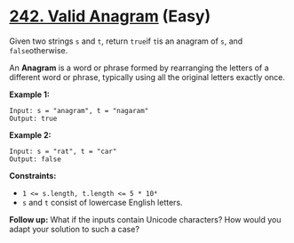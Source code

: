 # [242. Valid Anagram][link] (Easy)

[link]: https://leetcode.com/problems/valid-anagram/

Given two strings `s` and `t`, return `true`if `t`is an anagram of `s`, and `false`otherwise.

An **Anagram** is a word or phrase formed by rearranging the letters of a different word or phrase,
typically using all the original letters exactly once.

**Example 1:**

```
Input: s = "anagram", t = "nagaram"
Output: true
```

**Example 2:**

```
Input: s = "rat", t = "car"
Output: false
```

**Constraints:**

- `1 <= s.length, t.length <= 5 * 10⁴`
- `s` and `t` consist of lowercase English letters.

**Follow up:** What if the inputs contain Unicode characters? How would you adapt your solution to
such a case?
